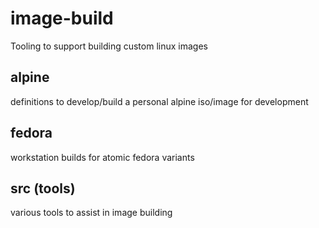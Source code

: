 image-build
===

Tooling to support building custom linux images

## alpine

definitions to develop/build a personal alpine iso/image for development

## fedora

workstation builds for atomic fedora variants

## src (tools)

various tools to assist in image building
